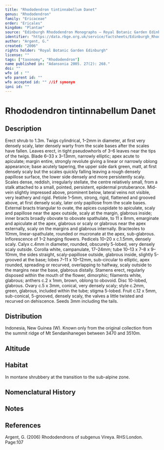 ```yaml
---
title: "Rhododendron tintinnabellum Danet"
genus: "Rhododendron"
family: "Ericaceae"
order: "Ericales"
kingdom: "Plantae"
source: "Edinburgh Rhododendron Monographs – Royal Botanic Garden Edinburgh"
identifier: "https://data.rbge.org.uk/service/factsheets/Edinburgh_Rhododendron_Monographs.xhtml"
author: "Argent, G."
created: "2006"
rights holder: "Royal Botanic Garden Edinburgh"
license: ""
tags: ["taxonomy", "Rhododendron"]
name published in: "Adansonia 2005. 27(2): 268."
doi: ""
wfo id : ""
wfo parent id: ""
wfo accepted id: "" //if synonym                      
ipni id: ""
---
```


                       

# Rhododendron tintinnabellum Danet

## Description
Erect shrub to 1.3m. Twigs cylindrical, 1–2mm in diameter, at first very densely scaly, later densely warty from the scale bases after the scales have fallen. Leaves erect, in tight pseudowhorls of 3–6 leaves near the tips of the twigs. Blade 6–33 x 3–13mm, narrowly elliptic; apex acute to apiculate; margin entire, strongly revolute giving a linear or narrowly oblong appearance; base acutely tapering, the upper side dark green, matt, at first densely scaly but the scales quickly falling leaving a rough densely papillose surface, the lower side densely and more persistently scaly. Scales dense, reddish, irregularly stellate, the centre relatively small, from a stalk attached to a small, pointed, persistent, epidermal protuberance. Mid-vein slightly impressed above, prominent below, lateral veins not visible, very leathery and rigid. Petiole 1–5mm, strong, rigid, flattened and grooved above, at first densely scaly, later only papillose from the scale bases. External bracts triangular to ovate, the apices cuspidate to apiculate, scaly and papillose near the apex outside, scaly at the margin, glabrous inside; inner bracts broadly obovate to obovate spathulate, to 11 x 8mm, emarginate and apiculate at the apex, glabrous or scaly or glabrous near the apex externally, scaly on the margins and glabrous internally. Bracteoles to 10mm, linear-spathulate, rounded or mucronate at the apex, sub-glabrous. Inflorescence of 1–2 hanging flowers. Pedicels 10–20 x c.1.5mm, densely scaly. Calyx c.4mm in diameter, rounded, obscurely 5-lobed, very densely scaly outside. Corolla white, campanulate, 17–24mm; tube 10–13 x 7–8 x 9–10mm, the sides straight, scaly-papillose outside, glabrous inside, slightly 5-grooved at the base; lobes 7–11 x 10–12mm, sub-circular to elliptic, apex rounded, spreading or recurved, overlapping to halfway, scaly outside to the margins near the base, glabrous distally. Stamens erect, regularly disposed within the mouth of the flower, dimorphic; filaments white, glabrous; anthers c.2 x 1mm, brown, oblong to obovoid. Disc 10-lobed, glabrous. Ovary c.5 x 3mm, conical, very densely scaly; style c.2mm, green, glabrous, included within the tube; stigma 5-lobed. Fruit c.12 x 5mm, sub-conical, 5-grooved, densely scaly, the valves a little twisted and recurved on dehiscence. Seeds 3mm including the tails.

## Distribution
Indonesia, New Guinea (W). Known only from the original collection from the summit ridge of Mt Sendanihanegen between 3470 and 3510m.

## Altitude


## Habitat
In montane shrubbery at the transition to the sub-alpine zone.

## Nomenclatural History

                       
## Notes


## References

Argent, G. (2006) Rhododendrons of subgenus Vireya. RHS:London. Page:107
